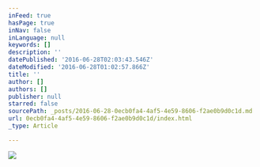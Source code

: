 ```yaml
---
inFeed: true
hasPage: true
inNav: false
inLanguage: null
keywords: []
description: ''
datePublished: '2016-06-28T02:03:43.546Z'
dateModified: '2016-06-28T01:02:57.866Z'
title: ''
author: []
authors: []
publisher: null
starred: false
sourcePath: _posts/2016-06-28-0ecb0fa4-4af5-4e59-8606-f2ae0b9d0c1d.md
url: 0ecb0fa4-4af5-4e59-8606-f2ae0b9d0c1d/index.html
_type: Article

---
```

![](https://the-grid-user-content.s3-us-west-2.amazonaws.com/e44da3c5-62bb-4373-9294-8afc38071562.jpg)